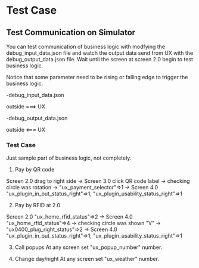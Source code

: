 # Test Case

## Test Communication on Simulator
You can test communication of business logic with modfying the debug_input_data.json file and watch the output data send from UX with the debug_output_data.json file. Wait until the screen at screen 2.0 begin to test business logic.

Notice that some parameter need to be rising or falling edge to trigger the business logic.

-debug_input_data.json

outside ===> UX

-debug_output_data.json

outside <=== UX

### Test Case
Just sample part of business logic, not completely.
1. Pay by QR code

Screen 2.0 drag to right side -> Screen 3.0 click QR code label -> checking circle was rotation -> "ux_payment_selector"=>1 -> Screen 4.0 "ux_plugin_in_out_status_right"=>1, "ux_plugin_usability_status_right"=>1

2. Pay by RFID at 2.0

Screen 2.0 "ux_home_rfid_status"=>2 -> Screen 4.0 "ux_home_rfid_status"=>4 -> checking circle was shown "V" -> "ux0400_plug_right_status"=>2 -> Screen 4.0 "ux_plugin_in_out_status_right"=>1, "ux_plugin_usability_status_right"=>1

3. Call popups
At any screen set "ux_popup_number" number.

4. Change day/night
At any screen set "ux_weather" number.

